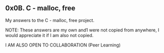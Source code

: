 ## 0x0B. C - malloc, free

My answers to the C - malloc, free project.

NOTE: These answers are my own and1 were not copied from anywhere, I would appreciate it if I am also not copied.

I AM ALSO OPEN TO COLLABORATION (Peer Learning)
